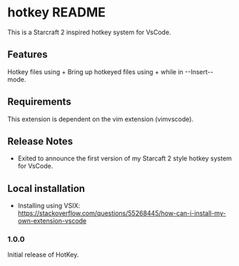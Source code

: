 # hotkey README

This is a Starcraft 2 inspired hotkey system for VsCode.

## Features

Hotkey files using <cntrl> + <number>
Bring up hotkeyed files using <shift> + <number> while in --Insert-- mode.

## Requirements

This extension is dependent on the vim extension (vimvscode).

## Release Notes

- Exited to announce the first version of my Starcaft 2 style hotkey system for VsCode.

## Local installation

- Installing using VSIX: https://stackoverflow.com/questions/55268445/how-can-i-install-my-own-extension-vscode

### 1.0.0

Initial release of HotKey.

